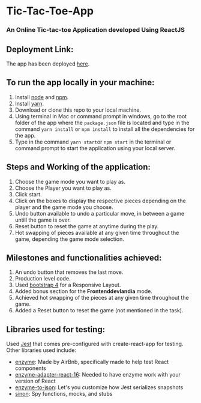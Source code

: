 # Tic-Tac-Toe-App
### An Online Tic-tac-toe Application developed Using ReactJS

## Deployment Link:
The app has been deployed [here](https://jijo070.github.io/Tic-Tac-Toe-App/).

## To run the app locally in your machine:
1. Install [node](https://nodejs.org/en/download/) and [npm](https://www.npmjs.com/get-npm).
2. Install [yarn](https://yarnpkg.com/lang/en/docs/install/#mac-stable).
3. Download or clone this repo to your local machine.
4. Using terminal in Mac or command prompt in windows, go to the root folder of the app where the `package.json` file is located and type in the command `yarn install` or `npm install` to install all the dependencies for the app.
5. Type in the command `yarn start`or `npm start` in the terminal or command prompt to start the application using your local server.

## Steps and Working of the application:
1. Choose the game mode you want to play as.
2. Choose the Player you want to play as.
3. Click start.
4. Click on the boxes to display the respective pieces depending on the player and the game mode you choose.
5. Undo button available to undo a particular move, in between a game untill the game is over.
6. Reset button to reset the game at anytime during the play.
7. Hot swapping of pieces available at any given time throughout the game, depending the game mode selection.

## Milestones and functionalities achieved:
1. An undo button that removes the last move.
2. Production level code.
3. Used [bootstrap 4](https://getbootstrap.com/) for a Responsive Layout.
4. Added bonus section for the **Frontenddevlandia** mode.
5. Achieved hot swapping of the pieces at any given time throughout the game.
6. Added a Reset button to reset the game (not mentioned in the task).


## Libraries used for testing:
Used [Jest](https://jestjs.io/) that comes pre-configured with create-react-app for testing. Other libraries used include:
* [enzyme](https://airbnb.io/enzyme/): Made by AirBnb, specifically made to help test React components
* [enzyme-adapter-react-16](https://www.npmjs.com/package/enzyme-adapter-react-16): Needed to have enzyme work with your version of React
* [enzyme-to-json](https://www.npmjs.com/package/enzyme-to-json): Let's you customize how Jest serializes snapshots
* [sinon](https://sinonjs.org/): Spy functions, mocks, and stubs

